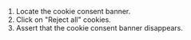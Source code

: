 1. Locate the cookie consent banner.
2. Click on "Reject all" cookies.
3. Assert that the cookie consent banner disappears.